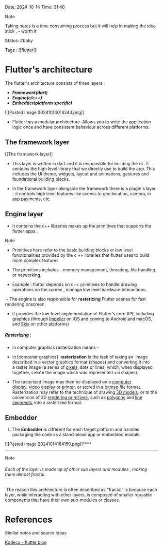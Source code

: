 Date: 2024-10-14     Time: 01:40

> [!NOTE]
> Taking notes is  a time consuming process but it will help in making the idea stick . - worth it 
> 
> 

Status: #baby

Tags : [[flutter]]

# Flutter's architecture
The flutter's architecture consists of three layers :
- ***Framework(dart)***
- ***Engine(c/c++)***
- ***Embedder(platform specific)***

![[Pasted image 20241014014243.png]]




- Flutter has a modular architecture .Allows you to write the application logic once and have consistent behaviour across different  platforms. 

## The framework layer
[[The framework layer]]
- This layer is written in dart and it is responsible for building the ui . it contains the high level library that we directly use to build the app.  This includes the UI theme, widgets, layout and animations, gestures and foundational building blocks.

- In the framework layer alongside the framework there is a plugin's layer - it controls high level features like access to geo location,  camera, in app payments, etc.

## Engine layer
- It contains the c++ libraries makes up the primitives that supports the flutter apps . 

> [!NOTE]
> - Primitives here refer to the basic building blocks or low level functionalities provided by the c ++ libraries that flutter uses to build more complex features
> 
> - The primitives includes - memory management, threading, file handling, or networking.
> 
> - Example : flutter depends on c++ primitives to handle drawing operations on the screen , manage low level hardware interactions.
> 
> 

 -  The engine is also responsible for **rasterizing** Flutter scenes for fast rendering onscreen.
-  It provides the low-level implementation of Flutter's core API, including graphics (through [Impeller](https://docs.flutter.dev/perf/impeller) on iOS and coming to Android and macOS, and [Skia](https://skia.org/) on other platforms)

##### Rasterizing :
 - In computer graphics rasterization means - 
 - In [computer graphics]  **rasterization**  is the task of taking an  image described in a vector graphics format (shapes) and converting it into a raster image (a series of [pixels](https://en.wikipedia.org/wiki/Pixel "Pixel"), dots or lines, which, when displayed together, create the image which was represented via shapes).
 
 - The rasterized image may then be displayed on a [computer display](https://en.wikipedia.org/wiki/Computer_display "Computer display"), [video display](https://en.wikipedia.org/wiki/Video_display "Video display") or [printer](https://en.wikipedia.org/wiki/Computer_printer "Computer printer"), or stored in a [bitmap](https://en.wikipedia.org/wiki/Bitmap "Bitmap") file format. Rasterization may refer to the technique of drawing [3D models](https://en.wikipedia.org/wiki/3D_model_(computer_graphics) "3D model (computer graphics)"), or to the conversion of 2D [rendering primitives](https://en.wikipedia.org/wiki/Rendering_primitive "Rendering primitive"), such as [polygons](https://en.wikipedia.org/wiki/Polygon "Polygon") and [line segments](https://en.wikipedia.org/wiki/Line_segment "Line segment"), into a rasterized format.


## Embedder
1. The **Embedder** is different for each target platform and handles packaging the code as a stand-alone app or embedded module.

![[Pasted image 20241014184159.png]]****

---


> [!NOTE]
> ###### Each of the layer is made up of other sub layers and modules , making them almost fractal . 
> 

 The reason this architecture is often described as “fractal” is because each layer, while interacting with other layers, is composed of smaller reusable components that have their own sub-modules or classes.
 

# References
Similar notes and source ideas

[Kodeco - flutter blog](https://www.kodeco.com/books/flutter-apprentice/v1.0/chapters/1-getting-started#toc-chapter-008-anchor-003)
